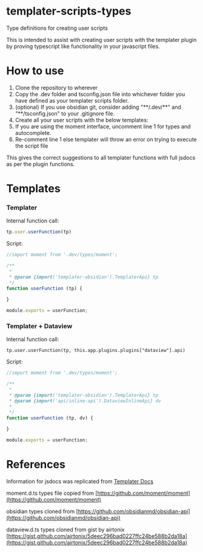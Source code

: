 # templater-scripts-types
Type definitions for creating user scripts

This is intended to assist with creating user scripts with the templater plugin by proving typescript like functionality in your javascript files.

# How to use
1. Clone the repository to wherever
2. Copy the .dev folder and tsconfig.json file into whichever folder you have defined as your templater scripts folder.
3. (optional) If you use obsidian git, consider adding "\*\*/.dev/\*\*" and "\*\*/tsconfig.json" to your .gitignore file.
4. Create all your user scripts with the below templates:
5. If you are using the moment interface, uncomment line 1 for types and autocomplete.
6. Re-comment line 1 else templater will throw an error on trying to execute the script file

This gives the correct suggestions to all templater functions with full jsdocs as per the plugin functions.

# Templates

### Templater
Internal function call:
```javascript
tp.user.userFunction(tp)
```
Script:
```javascript
//import moment from '.dev/types/moment'; 

/**
 * 
 * @param {import('templater-obsidian').TemplaterApi} tp
 */
function userFunction (tp) {
    
}

module.exports = userFunction;
```

### Templater + Dataview
Internal function call:
```
tp.user.userFunction(tp, this.app.plugins.plugins["dataview"].api)
```
Script:
```javascript
//import moment from '.dev/types/moment'; 

/**
 * 
 * @param {import('templater-obsidian').TemplaterApi} tp
 * @param {import('api/inline-api').DataviewInlineApi} dv
 * 
 */
function userFunction (tp, dv) {
    
}

module.exports = userFunction;
```

# References

Information for jsdocs was replicated from [Templater Docs](https://silentvoid13.github.io/Templater)

moment.d.ts types file copied from [https://github.com/moment/moment](https://github.com/moment/moment)

obsidian types cloned from [https://github.com/obsidianmd/obsidian-api](https://github.com/obsidianmd/obsidian-api)

dataview.d.ts types cloned from gist by airtonix [https://gist.github.com/airtonix/5deec296bad0227ffc24be588b2da18a](https://gist.github.com/airtonix/5deec296bad0227ffc24be588b2da18a)
